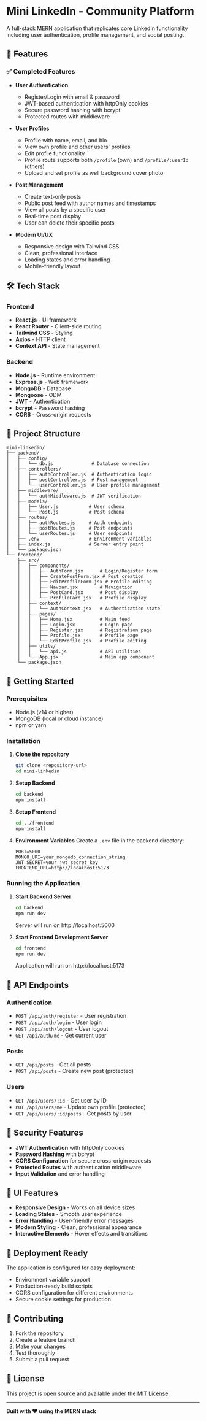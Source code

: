 # Mini LinkedIn - Community Platform

A full-stack MERN application that replicates core LinkedIn functionality including user authentication, profile management, and social posting.

## 🚀 Features

### ✅ Completed Features
- **User Authentication**
  - Register/Login with email & password
  - JWT-based authentication with httpOnly cookies
  - Secure password hashing with bcrypt
  - Protected routes with middleware

- **User Profiles**
  - Profile with name, email, and bio
  - View own profile and other users' profiles
  - Edit profile functionality
  - Profile route supports both `/profile` (own) and `/profile/:userId` (others)
  - Upload and set profile as well background cover photo

- **Post Management**
  - Create text-only posts
  - Public post feed with author names and timestamps
  - View all posts by a specific user
  - Real-time post display
  - User can delete their specific posts

- **Modern UI/UX**
  - Responsive design with Tailwind CSS
  - Clean, professional interface
  - Loading states and error handling
  - Mobile-friendly layout

## 🛠 Tech Stack

### Frontend
- **React.js** - UI framework
- **React Router** - Client-side routing
- **Tailwind CSS** - Styling
- **Axios** - HTTP client
- **Context API** - State management

### Backend
- **Node.js** - Runtime environment
- **Express.js** - Web framework
- **MongoDB** - Database
- **Mongoose** - ODM
- **JWT** - Authentication
- **bcrypt** - Password hashing
- **CORS** - Cross-origin requests

## 📁 Project Structure

```
mini-linkedin/
├── backend/
│   ├── config/
│   │   └── db.js              # Database connection
│   ├── controllers/
│   │   ├── authController.js  # Authentication logic
│   │   ├── postController.js  # Post management
│   │   └── userController.js  # User profile management
│   ├── middleware/
│   │   └── authMiddleware.js  # JWT verification
│   ├── models/
│   │   ├── User.js           # User schema
│   │   └── Post.js           # Post schema
│   ├── routes/
│   │   ├── authRoutes.js     # Auth endpoints
│   │   ├── postRoutes.js     # Post endpoints
│   │   └── userRoutes.js     # User endpoints
│   ├── .env                  # Environment variables
│   ├── index.js              # Server entry point
│   └── package.json
└── frontend/
    ├── src/
    │   ├── components/
    │   │   ├── AuthForm.jsx      # Login/Register form
    │   │   ├── CreatePostForm.jsx # Post creation
    │   │   ├── EditProfileForm.jsx # Profile editing
    │   │   ├── Navbar.jsx        # Navigation
    │   │   ├── PostCard.jsx      # Post display
    │   │   └── ProfileCard.jsx   # Profile display
    │   ├── context/
    │   │   └── AuthContext.jsx   # Authentication state
    │   ├── pages/
    │   │   ├── Home.jsx          # Main feed
    │   │   ├── Login.jsx         # Login page
    │   │   ├── Register.jsx      # Registration page
    │   │   ├── Profile.jsx       # Profile page
    │   │   └── EditProfile.jsx   # Profile editing
    │   ├── utils/
    │   │   └── api.js            # API utilities
    │   └── App.jsx               # Main app component
    └── package.json
```

## 🚦 Getting Started

### Prerequisites
- Node.js (v14 or higher)
- MongoDB (local or cloud instance)
- npm or yarn

### Installation

1. **Clone the repository**
   ```bash
   git clone <repository-url>
   cd mini-linkedin
   ```

2. **Setup Backend**
   ```bash
   cd backend
   npm install
   ```

3. **Setup Frontend**
   ```bash
   cd ../frontend
   npm install
   ```

4. **Environment Variables**
   Create a `.env` file in the backend directory:
   ```env
   PORT=5000
   MONGO_URI=your_mongodb_connection_string
   JWT_SECRET=your_jwt_secret_key
   FRONTEND_URL=http://localhost:5173
   ```

### Running the Application

1. **Start Backend Server**
   ```bash
   cd backend
   npm run dev
   ```
   Server will run on http://localhost:5000

2. **Start Frontend Development Server**
   ```bash
   cd frontend
   npm run dev
   ```
   Application will run on http://localhost:5173

## 🔗 API Endpoints

### Authentication
- `POST /api/auth/register` - User registration
- `POST /api/auth/login` - User login
- `POST /api/auth/logout` - User logout
- `GET /api/auth/me` - Get current user

### Posts
- `GET /api/posts` - Get all posts
- `POST /api/posts` - Create new post (protected)

### Users
- `GET /api/users/:id` - Get user by ID
- `PUT /api/users/me` - Update own profile (protected)
- `GET /api/users/:id/posts` - Get posts by user

## 🔐 Security Features

- **JWT Authentication** with httpOnly cookies
- **Password Hashing** with bcrypt
- **CORS Configuration** for secure cross-origin requests
- **Protected Routes** with authentication middleware
- **Input Validation** and error handling

## 🎨 UI Features

- **Responsive Design** - Works on all device sizes
- **Loading States** - Smooth user experience
- **Error Handling** - User-friendly error messages
- **Modern Styling** - Clean, professional appearance
- **Interactive Elements** - Hover effects and transitions

## 🚀 Deployment Ready

The application is configured for easy deployment:
- Environment variable support
- Production-ready build scripts
- CORS configuration for different environments
- Secure cookie settings for production

## 🤝 Contributing

1. Fork the repository
2. Create a feature branch
3. Make your changes
4. Test thoroughly
5. Submit a pull request

## 📝 License

This project is open source and available under the [MIT License](LICENSE).

---

**Built with ❤️ using the MERN stack**
